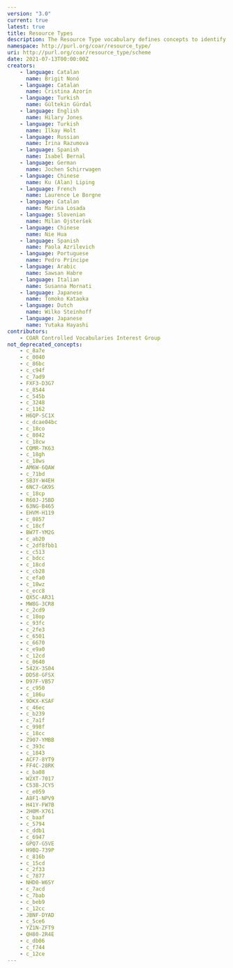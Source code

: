 ```yaml
---
version: "3.0"
current: true
latest: true
title: Resource Types
description: The Resource Type vocabulary defines concepts to identify the genre of a resource. Such resources, like publications, research data, audio and video objects, are typically deposited in institutional and thematic repositories or published in ejournals. This vocabulary supports a hierarchical model that relates narrower and broader concepts. Multilingual labels regard regional distinctions in language and term. Concepts of this vocabulary are mapped with terms and concepts of similar vocabularies and dictionaries.
namespace: http://purl.org/coar/resource_type/
uri: http://purl.org/coar/resource_type/scheme
date: 2021-07-13T00:00:00Z
creators:
    - language: Catalan
      name: Brigit Nonó
    - language: Catalan
      name: Cristina Azorín
    - language: Turkish
      name: Gültekin Gürdal
    - language: English
      name: Hilary Jones
    - language: Turkish
      name: Ilkay Holt
    - language: Russian
      name: Irina Razumova
    - language: Spanish
      name: Isabel Bernal
    - language: German
      name: Jochen Schirrwagen
    - language: Chinese
      name: Ku (Alan) Liping
    - language: French
      name: Laurence Le Borgne
    - language: Catalan
      name: Marina Losada
    - language: Slovenian
      name: Milan Ojsteršek
    - language: Chinese
      name: Nie Hua
    - language: Spanish
      name: Paola Azrilevich
    - language: Portuguese
      name: Pedro Príncipe
    - language: Arabic
      name: Sawsan Habre
    - language: Italian
      name: Susanna Mornati
    - language: Japanese
      name: Tomoko Kataoka
    - language: Dutch
      name: Wilko Steinhoff
    - language: Japanese
      name: Yutaka Hayashi
contributors:
    - COAR Controlled Vocabularies Interest Group
not_deprecated_concepts:
    - c_8a7e
    - c_0040
    - c_86bc
    - c_c94f
    - c_7ad9
    - FXF3-D3G7
    - c_8544
    - c_545b
    - c_3248
    - c_1162
    - H6QP-SC1X
    - c_dcae04bc
    - c_18co
    - c_8042
    - c_18cw
    - CQMR-7K63
    - c_18gh
    - c_18ws
    - AM6W-6QAW
    - c_71bd
    - SB3Y-W4EH
    - 6NC7-GK9S
    - c_18cp
    - R60J-J5BD
    - 63NG-B465
    - EHVM-H119
    - c_0857
    - c_18cf
    - BW7T-YM2G
    - c_ab20
    - c_2df8fbb1
    - c_c513
    - c_bdcc
    - c_18cd
    - c_cb28
    - c_efa0
    - c_18wz
    - c_ecc8
    - QX5C-AR31
    - MW8G-3CR8
    - c_2cd9
    - c_18op
    - c_93fc
    - c_2fe3
    - c_6501
    - c_6670
    - c_e9a0
    - c_12cd
    - c_0640
    - 542X-3S04
    - DD58-GFSX
    - D97F-VB57
    - c_c950
    - c_186u
    - 9DKX-KSAF
    - c_46ec
    - c_b239
    - c_7a1f
    - c_998f
    - c_18cc
    - Z907-YMBB
    - c_393c
    - c_1843
    - ACF7-8YT9
    - FF4C-28RK
    - c_ba08
    - W2XT-7017
    - C53B-JCY5
    - c_e059
    - A8F1-NPV9
    - H41Y-FW7B
    - 2H0M-X761
    - c_baaf
    - c_5794
    - c_ddb1
    - c_6947
    - GPQ7-G5VE
    - H9BQ-739P
    - c_816b
    - c_15cd
    - c_2f33
    - c_7877
    - NHD0-W6SY
    - c_7acd
    - c_7bab
    - c_beb9
    - c_12cc
    - JBNF-DYAD
    - c_5ce6
    - YZ1N-ZFT9
    - QH80-2R4E
    - c_db06
    - c_f744
    - c_12ce
---
```


